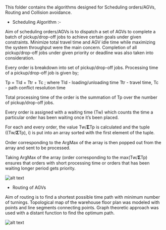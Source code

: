 This folder contains the algorithms designed for Scheduling orders/AGVs, Routing and Collision avoidance. 

* Scheduling Algorithm :-

Aim of scheduling orders/AGVs is to dispatch a set of AGVs to complete a batch of pickup/drop-off jobs to achieve certain goals under given constraints.
Minimize total travel time and AGV idle time while maximizing the system throughput were the main concern.
Completion of all pickup/drop-off jobs under given priority or deadline was also taken into consideration.

Every order is breakdown into set of pickup/drop-off jobs. Processing time of a pickup/drop-off job is given by;
                
Tp = Tld + Ttr + Tc    ; where      Tld  - loading/unloading time
                                    Ttr   - travel time, 
                                    Tc -  path conflict resolution time    
                
Total processing time of the order is the summation of  Tp over the number of pickup/drop-off jobs.

Every order is assigned with a waiting time (Tw) which counts the time a particular order has been waiting once it’s been placed.

For each and every order, the  value Tw/𝚺Tp is calculated and the tuple ((Tw/𝚺Tp), i) is put into an array sorted with the first element of the tuple.

Order corresponding to the ArgMax of the array is then popped out from the array and sent to be processed.

Taking ArgMax of the array (order corresponding to the max(Tw/𝚺Tp) ensures that orders with short processing time or orders that has been waiting longer period gets priority.

![alt text](https://github.com/cepdnaclk/e16-3yp-smart-pharmaceutical-warehousing/blob/main/Software/Algorithms/Scheduling%20Algorithm%20Flowchart.png)


* Routing of AGVs

Aim of routing is to find a shortest possible time path with minimum number of turnings.
Topological map of the warehouse floor plan was modeled with points and line segments connecting points. 
Graph theoretic approach was used with a distant function to find the optimum path. 

![alt text](https://github.com/cepdnaclk/e16-3yp-smart-pharmaceutical-warehousing/blob/main/Software/Algorithms/Routing%20Algorithm%20Flowchart.png)

